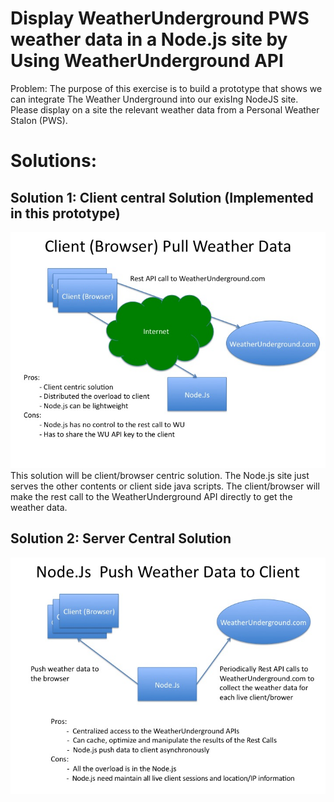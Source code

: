 #  Display WeatherUnderground PWS weather data in a Node.js site by Using WeatherUnderground API 
Problem: The purpose of this exercise is to build a prototype that shows we can integrate The Weather Underground into our exisIng NodeJS site. Please display on a site the relevant weather data from a Personal Weather StaIon (PWS).

# Solutions:
## Solution 1: Client central Solution (Implemented in this prototype)
![Client Central Solution](https://github.com/rongyj/nodejs-weatherunderground/blob/master/Arch-Diagrams/Slide1.jpg)
This solution will be client/browser centric solution. The Node.js site just serves the other contents or client side java scripts. The client/browser will make the rest call to the WeatherUnderground API directly to get the weather data. 
## Solution 2: Server Central Solution
![Server Central Solution](https://github.com/rongyj/nodejs-weatherunderground/blob/master/Arch-Diagrams/Slide2.jpg)